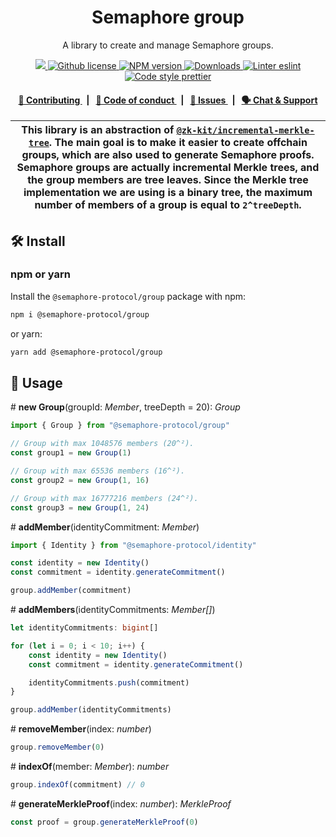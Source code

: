 <p align="center">
    <h1 align="center">
        Semaphore group
    </h1>
    <p align="center">A library to create and manage Semaphore groups.</p>
</p>

<p align="center">
    <a href="https://github.com/semaphore-protocol">
        <img src="https://img.shields.io/badge/project-Semaphore-blue.svg?style=flat-square">
    </a>
    <a href="https://github.com/semaphore-protocol/semaphore/blob/main/LICENSE">
        <img alt="Github license" src="https://img.shields.io/github/license/semaphore-protocol/semaphore.svg?style=flat-square">
    </a>
    <a href="https://www.npmjs.com/package/@semaphore-protocol/group">
        <img alt="NPM version" src="https://img.shields.io/npm/v/@semaphore-protocol/group?style=flat-square" />
    </a>
    <a href="https://npmjs.org/package/@semaphore-protocol/group">
        <img alt="Downloads" src="https://img.shields.io/npm/dm/@semaphore-protocol/group.svg?style=flat-square" />
    </a>
    <a href="https://eslint.org/">
        <img alt="Linter eslint" src="https://img.shields.io/badge/linter-eslint-8080f2?style=flat-square&logo=eslint" />
    </a>
    <a href="https://prettier.io/">
        <img alt="Code style prettier" src="https://img.shields.io/badge/code%20style-prettier-f8bc45?style=flat-square&logo=prettier" />
    </a>
</p>

<div align="center">
    <h4>
        <a href="https://github.com/semaphore-protocol/semaphore/blob/main/CONTRIBUTING.md">
            👥 Contributing
        </a>
        <span>&nbsp;&nbsp;|&nbsp;&nbsp;</span>
        <a href="https://github.com/semaphore-protocol/semaphore/blob/main/CODE_OF_CONDUCT.md">
            🤝 Code of conduct
        </a>
        <span>&nbsp;&nbsp;|&nbsp;&nbsp;</span>
        <a href="https://github.com/semaphore-protocol/semaphore/contribute">
            🔎 Issues
        </a>
        <span>&nbsp;&nbsp;|&nbsp;&nbsp;</span>
        <a href="https://semaphore.appliedzkp.org/discord">
            🗣️ Chat &amp; Support
        </a>
    </h4>
</div>

| This library is an abstraction of [`@zk-kit/incremental-merkle-tree`](https://github.com/privacy-scaling-explorations/zk-kit/tree/main/packages/incremental-merkle-tree). The main goal is to make it easier to create offchain groups, which are also used to generate Semaphore proofs. Semaphore groups are actually incremental Merkle trees, and the group members are tree leaves. Since the Merkle tree implementation we are using is a binary tree, the maximum number of members of a group is equal to `2^treeDepth`. |
| -------------------------------------------------------------------------------------------------------------------------------------------------------------------------------------------------------------------------------------------------------------------------------------------------------------------------------------------------------------------------------------------------------------------------------------------------------------------------------------------------------------------------------- |

## 🛠 Install

### npm or yarn

Install the `@semaphore-protocol/group` package with npm:

```bash
npm i @semaphore-protocol/group
```

or yarn:

```bash
yarn add @semaphore-protocol/group
```

## 📜 Usage

\# **new Group**(groupId: _Member_, treeDepth = 20): _Group_

```typescript
import { Group } from "@semaphore-protocol/group"

// Group with max 1048576 members (20^²).
const group1 = new Group(1)

// Group with max 65536 members (16^²).
const group2 = new Group(1, 16)

// Group with max 16777216 members (24^²).
const group3 = new Group(1, 24)
```

\# **addMember**(identityCommitment: _Member_)

```typescript
import { Identity } from "@semaphore-protocol/identity"

const identity = new Identity()
const commitment = identity.generateCommitment()

group.addMember(commitment)
```

\# **addMembers**(identityCommitments: _Member\[]_)

```typescript
let identityCommitments: bigint[]

for (let i = 0; i < 10; i++) {
    const identity = new Identity()
    const commitment = identity.generateCommitment()

    identityCommitments.push(commitment)
}

group.addMember(identityCommitments)
```

\# **removeMember**(index: _number_)

```typescript
group.removeMember(0)
```

\# **indexOf**(member: _Member_): _number_

```typescript
group.indexOf(commitment) // 0
```

\# **generateMerkleProof**(index: _number_): _MerkleProof_

```typescript
const proof = group.generateMerkleProof(0)
```

